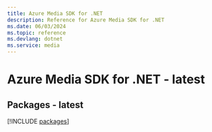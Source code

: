 ```yaml
---
title: Azure Media SDK for .NET
description: Reference for Azure Media SDK for .NET
ms.date: 06/03/2024
ms.topic: reference
ms.devlang: dotnet
ms.service: media
---
```

# Azure Media SDK for .NET - latest
## Packages - latest
[!INCLUDE [packages](media-index.md)]